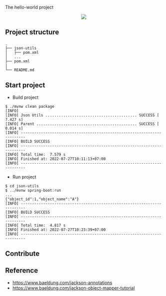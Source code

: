 The hello-world project

<div align="center">
    <img src="./assets/images/json-utils.png"/>
</div>


## Project structure
```
.
├── json-utils
│   ├── pom.xml
│   ...
├── pom.xml
|
└── README.md
```

## Start project

- Build project

```shell script
$ ./mvnw clean package
[INFO] 
[INFO] Json Utils ......................................... SUCCESS [  7.427 s]
[INFO] Parent ............................................. SUCCESS [  0.014 s]
[INFO] ------------------------------------------------------------------------
[INFO] BUILD SUCCESS
[INFO] ------------------------------------------------------------------------
[INFO] Total time:  7.579 s
[INFO] Finished at: 2022-07-27T10:11:13+07:00
[INFO] ------------------------------------------------------------------------
```

- Run project

```shell script
$ cd json-utils
$ ../mvnw spring-boot:run
...
{"object_id":1,"object_name":"A"}
[INFO] ------------------------------------------------------------------------
[INFO] BUILD SUCCESS
[INFO] ------------------------------------------------------------------------
[INFO] Total time:  4.817 s
[INFO] Finished at: 2022-07-27T10:23:39+07:00
[INFO] ------------------------------------------------------------------------
```

## Contribute

## Reference
- https://www.baeldung.com/jackson-annotations
- https://www.baeldung.com/jackson-object-mapper-tutorial